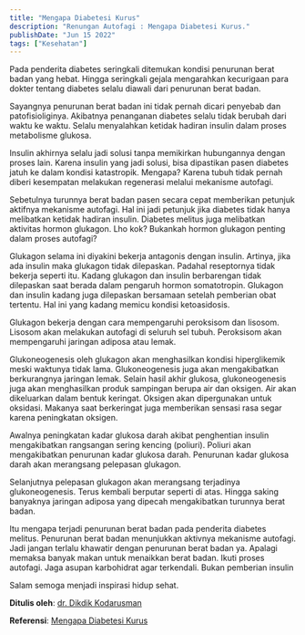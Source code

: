 ```yaml
---
title: "Mengapa Diabetesi Kurus"
description: "Renungan Autofagi : Mengapa Diabetesi Kurus."
publishDate: "Jun 15 2022"
tags: ["Kesehatan"]
---
```


Pada penderita diabetes seringkali ditemukan kondisi penurunan berat badan yang hebat. Hingga seringkali gejala mengarahkan kecurigaan para dokter tentang diabetes selalu diawali dari penurunan berat badan.

Sayangnya penurunan berat badan ini tidak pernah dicari penyebab dan patofisioliginya. Akibatnya penanganan diabetes selalu tidak berubah dari waktu ke waktu. Selalu menyalahkan ketidak hadiran insulin dalam proses metabolisme glukosa.

Insulin akhirnya selalu jadi solusi tanpa memikirkan hubungannya dengan proses lain. Karena insulin yang jadi solusi, bisa dipastikan pasen diabetes jatuh ke dalam kondisi katastropik. Mengapa? Karena tubuh tidak pernah diberi kesempatan melakukan regenerasi melalui mekanisme autofagi.

Sebetulnya turunnya berat badan pasen secara cepat memberikan petunjuk aktifnya mekanisme autofagi. Hal ini jadi petunjuk jika diabetes tidak hanya melibatkan ketidak hadiran insulin. Diabetes melitus juga melibatkan aktivitas hormon glukagon. Lho kok? Bukankah hormon glukagon penting dalam proses autofagi?

Glukagon selama ini diyakini bekerja antagonis dengan insulin. Artinya, jika ada insulin maka glukagon tidak dilepaskan. Padahal reseptornya tidak bekerja seperti itu. Kadang glukagon dan insulin berbarengan tidak dilepaskan saat berada dalam pengaruh hormon somatotropin. Glukagon dan insulin kadang juga dilepaskan bersamaan setelah pemberian obat tertentu. Hal ini yang kadang memicu kondisi ketoasidosis.

Glukagon bekerja dengan cara mempengaruhi peroksisom dan lisosom. Lisosom akan melakukan autofagi di seluruh sel tubuh. Peroksisom akan mempengaruhi jaringan adiposa atau lemak.

Glukoneogenesis oleh glukagon akan menghasilkan kondisi hiperglikemik meski waktunya tidak lama. Glukoneogenesis juga akan mengakibatkan berkurangnya jaringan lemak. Selain hasil akhir glukosa, glukoneogenesis juga akan menghasilkan produk sampingan berupa air dan oksigen. Air akan dikeluarkan dalam bentuk keringat. Oksigen akan dipergunakan untuk oksidasi. Makanya saat berkeringat juga memberikan sensasi rasa segar karena peningkatan oksigen.

Awalnya peningkatan kadar glukosa darah akibat penghentian insulin mengakibatkan rangsangan sering kencing (poliuri). Poliuri akan mengakibatkan penurunan kadar glukosa darah. Penurunan kadar glukosa darah akan merangsang pelepasan glukagon.

Selanjutnya pelepasan glukagon akan merangsang terjadinya glukoneogenesis. Terus kembali berputar seperti di atas. Hingga saking banyaknya jaringan adiposa yang dipecah mengakibatkan turunnya berat badan.

Itu mengapa terjadi penurunan berat badan pada penderita diabetes melitus. Penurunan berat badan menunjukkan aktivnya mekanisme autofagi. Jadi jangan terlalu khawatir dengan penurunan berat badan ya. Apalagi memaksa banyak makan untuk menaikkan berat badan. Ikuti proses autofagi. Jaga asupan karbohidrat agar terkendali. Bukan pemberian insulin

Salam semoga menjadi inspirasi hidup sehat.


**Ditulis oleh**: [dr. Dikdik Kodarusman](https://web.facebook.com/dikdik.kodarusman/)

**Referensi**: [Mengapa Diabetesi Kurus](https://web.facebook.com/dikdik.kodarusman/posts/pfbid021EeaMC3rPoTF8f65ZrGPzsqrBL9iHEhudBXcoBuKQiPXiUTQBUZpGtc9PpiTMCtNl?__cft__[0]=AZUMFuq4iRmYWOzjJH8erUXUguVZ5o5VClYyoGYriFtZYdcmrMgT-OLZdOM8J4Mfb_sLPC_GllNjPjxvSWC0vGmXCrXh_T46S4eGPRSPx9bE5Wcrt4b1tzF6s6I7akcxUc_DhCk_NSBp2fNqB9zqhPSxvrw6lV2Ne7vGG5WsB8H0mNLvOkymL7sZWBVnAUzgdCg&__tn__=%2CO%2CP-R)
